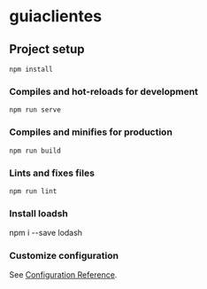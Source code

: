 # guiaclientes

## Project setup
```
npm install
```

### Compiles and hot-reloads for development
```
npm run serve
```

### Compiles and minifies for production
```
npm run build
```

### Lints and fixes files
```
npm run lint
```
### Install loadsh

npm i --save lodash
### Customize configuration
See [Configuration Reference](https://cli.vuejs.org/config/).
